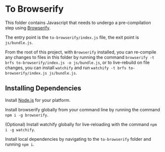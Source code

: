 # To Browserify

This folder contains Javascript that needs to undergo a pre-compilation step using [Browserify](http://browserify.org/).

The entry point is the `to-browserify/index.js` file, the exit point is `js/bundle.js`.

From the root of this project, with `Browserify` installed, you can re-compile any changes to files in this folder by running the command `browserify -t brfs to-browserify/index.js -o js/bundle.js`, or to live-rebuild on file changes, you can install `watchify` and run `watchify -t brfs to-browserify/index.js js/bundle.js`.

## Installing Dependencies

Install [Node.js](http://nodejs.org/) for your platform.

Install browserify globally from your command line by running the command `npm i -g browserify`.

(Optional) Install watchify globally for live-reloading with the command `npm i -g watchify`.

Install local dependencies by navigating to the `to-browserify` folder and running `npm i`.
